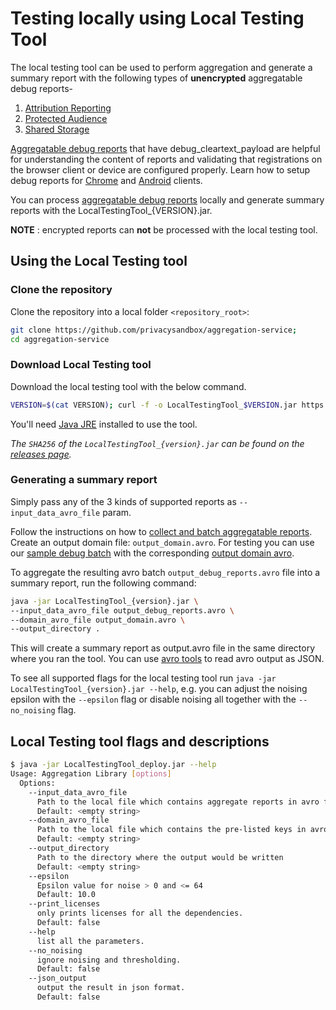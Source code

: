 # Testing locally using Local Testing Tool

The local testing tool can be used to perform aggregation and generate a summary report with the
following types of **unencrypted** aggregatable debug reports-

1. [Attribution Reporting](https://github.com/WICG/conversion-measurement-api/blob/main/AGGREGATE.md#aggregatable-reports)
2. [Protected Audience](https://github.com/patcg-individual-drafts/private-aggregation-api#reports)
3. [Shared Storage](https://github.com/patcg-individual-drafts/private-aggregation-api#reports)

[Aggregatable debug reports](https://github.com/WICG/conversion-measurement-api/blob/main/AGGREGATE.md#aggregatable-reports)
that have debug_cleartext_payload are helpful for understanding the content of reports and
validating that registrations on the browser client or device are configured properly. Learn how to
setup debug reports for
[Chrome](https://developer.chrome.com/docs/privacy-sandbox/attribution-reporting-debugging) and
[Android](https://developer.android.com/design-for-safety/privacy-sandbox/attribution#attribution-success)
clients.

You can process
[aggregatable debug reports](https://github.com/WICG/conversion-measurement-api/blob/main/AGGREGATE.md#aggregatable-reports)
locally and generate summary reports with the LocalTestingTool\_{VERSION}.jar.

**NOTE** : encrypted reports can **not** be processed with the local testing tool.

## Using the Local Testing tool

### Clone the repository

Clone the repository into a local folder `<repository_root>`:

```sh
git clone https://github.com/privacysandbox/aggregation-service;
cd aggregation-service
```

### Download Local Testing tool

Download the local testing tool with the below command.

```sh
VERSION=$(cat VERSION); curl -f -o LocalTestingTool_$VERSION.jar https://aggregation-service-published-artifacts.s3.amazonaws.com/aggregation-service/$VERSION/LocalTestingTool_$VERSION.jar
```

You'll need [Java JRE](https://adoptium.net/) installed to use the tool.

<!-- prettier-ignore-start -->
_The `SHA256` of the `LocalTestingTool_{version}.jar` can be found on the
[releases page](https://github.com/privacysandbox/aggregation-service/releases)._
<!-- prettier-ignore-end -->

### Generating a summary report

Simply pass any of the 3 kinds of supported reports as `--input_data_avro_file` param.

Follow the instructions on how to
[collect and batch aggregatable reports](/docs/collecting.md#collecting-and-batching-aggregatable-reports).
Create an output domain file: `output_domain.avro`. For testing you can use our
[sample debug batch](/sampledata/output_debug_reports.avro) with the corresponding
[output domain avro](/sampledata/output_domain.avro).

To aggregate the resulting avro batch `output_debug_reports.avro` file into a summary report, run
the following command:

```sh
java -jar LocalTestingTool_{version}.jar \
--input_data_avro_file output_debug_reports.avro \
--domain_avro_file output_domain.avro \
--output_directory .
```

This will create a summary report as output.avro file in the same directory where you ran the tool.
You can use [avro tools](https://mvnrepository.com/artifact/org.apache.avro/avro-tools) to read avro
output as JSON.

To see all supported flags for the local testing tool run
`java -jar LocalTestingTool_{version}.jar --help`, e.g. you can adjust the noising epsilon with the
`--epsilon` flag or disable noising all together with the `--no_noising` flag.

## Local Testing tool flags and descriptions

```sh
$ java -jar LocalTestingTool_deploy.jar --help
Usage: Aggregation Library [options]
  Options:
    --input_data_avro_file
      Path to the local file which contains aggregate reports in avro format
      Default: <empty string>
    --domain_avro_file
      Path to the local file which contains the pre-listed keys in avro format
      Default: <empty string>
    --output_directory
      Path to the directory where the output would be written
      Default: <empty string>
    --epsilon
      Epsilon value for noise > 0 and <= 64
      Default: 10.0
    --print_licenses
      only prints licenses for all the dependencies.
      Default: false
    --help
      list all the parameters.
    --no_noising
      ignore noising and thresholding.
      Default: false
    --json_output
      output the result in json format.
      Default: false
```
